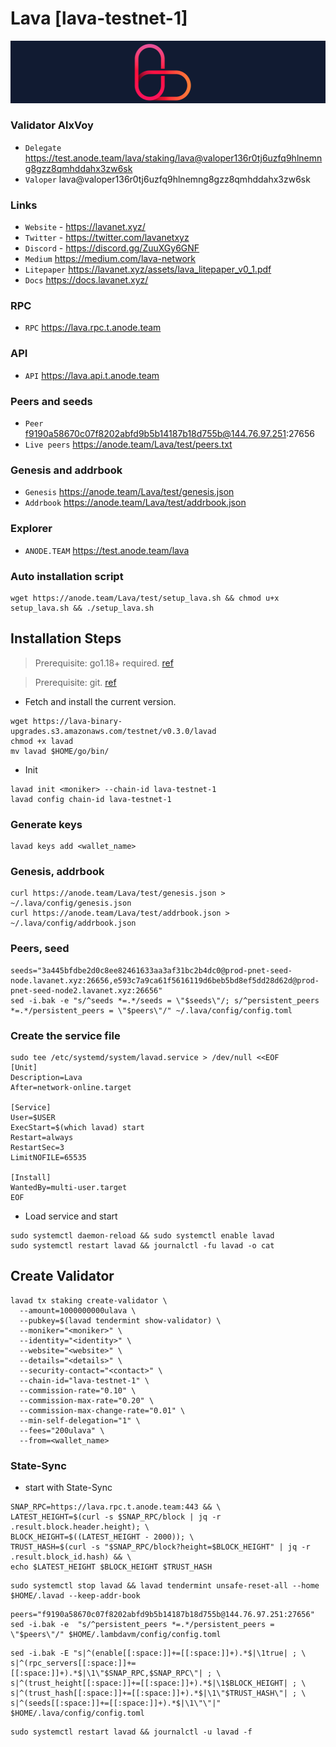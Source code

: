 # Lava [lava-testnet-1]
![Lava Guide](https://github.com/Voynitskiy/Voynitskiy/blob/main/testnet/Lava/Lava.png)
### Validator AlxVoy
* `Delegate` https://test.anode.team/lava/staking/lava@valoper136r0tj6uzfq9hlnemng8gzz8qmhddahx3zw6sk
* `Valoper` lava@valoper136r0tj6uzfq9hlnemng8gzz8qmhddahx3zw6sk
### Links
* `Website` - https://lavanet.xyz/
* `Twitter` - https://twitter.com/lavanetxyz
* `Discord` - https://discord.gg/ZuuXGy6GNF
* `Medium` https://medium.com/lava-network
* `Litepaper` https://lavanet.xyz/assets/lava_litepaper_v0_1.pdf
* `Docs` https://docs.lavanet.xyz/
### RPC
* `RPC` https://lava.rpc.t.anode.team
### API
* `API` https://lava.api.t.anode.team
### Peers and seeds
* `Peer` f9190a58670c07f8202abfd9b5b14187b18d755b@144.76.97.251:27656
* `Live peers` https://anode.team/Lava/test/peers.txt
### Genesis and addrbook
* `Genesis` https://anode.team/Lava/test/genesis.json
* `Addrbook` https://anode.team/Lava/test/addrbook.json
### Explorer
* `ANODE.TEAM` https://test.anode.team/lava
### Auto installation script
```
wget https://anode.team/Lava/test/setup_lava.sh && chmod u+x setup_lava.sh && ./setup_lava.sh
```
## Installation Steps
>Prerequisite: go1.18+ required. [ref](https://golang.org/doc/install)

>Prerequisite: git. [ref](https://github.com/git/git)

* Fetch and install the current version.
```shell
wget https://lava-binary-upgrades.s3.amazonaws.com/testnet/v0.3.0/lavad
chmod +x lavad
mv lavad $HOME/go/bin/
```
* Init
```
lavad init <moniker> --chain-id lava-testnet-1
lavad config chain-id lava-testnet-1
```

### Generate keys
```
lavad keys add <wallet_name>
```
### Genesis, addrbook
```
curl https://anode.team/Lava/test/genesis.json > ~/.lava/config/genesis.json
curl https://anode.team/Lava/test/addrbook.json > ~/.lava/config/addrbook.json
```
### Peers, seed
```
seeds="3a445bfdbe2d0c8ee82461633aa3af31bc2b4dc0@prod-pnet-seed-node.lavanet.xyz:26656,e593c7a9ca61f5616119d6beb5bd8ef5dd28d62d@prod-pnet-seed-node2.lavanet.xyz:26656"
sed -i.bak -e "s/^seeds *=.*/seeds = \"$seeds\"/; s/^persistent_peers *=.*/persistent_peers = \"$peers\"/" ~/.lava/config/config.toml
```
### Create the service file
```
sudo tee /etc/systemd/system/lavad.service > /dev/null <<EOF
[Unit]
Description=Lava
After=network-online.target

[Service]
User=$USER
ExecStart=$(which lavad) start
Restart=always
RestartSec=3
LimitNOFILE=65535

[Install]
WantedBy=multi-user.target
EOF
```
* Load service and start
```
sudo systemctl daemon-reload && sudo systemctl enable lavad
sudo systemctl restart lavad && journalctl -fu lavad -o cat
```
## Create Validator
```
lavad tx staking create-validator \
  --amount=1000000000ulava \
  --pubkey=$(lavad tendermint show-validator) \
  --moniker="<moniker>" \
  --identity="<identity>" \
  --website="<website>" \
  --details="<details>" \
  --security-contact="<contact>" \
  --chain-id="lava-testnet-1" \
  --commission-rate="0.10" \
  --commission-max-rate="0.20" \
  --commission-max-change-rate="0.01" \
  --min-self-delegation="1" \
  --fees="200ulava" \
  --from=<wallet_name>
```
### State-Sync
* start with State-Sync
```
SNAP_RPC=https://lava.rpc.t.anode.team:443 && \
LATEST_HEIGHT=$(curl -s $SNAP_RPC/block | jq -r .result.block.header.height); \
BLOCK_HEIGHT=$((LATEST_HEIGHT - 2000)); \
TRUST_HASH=$(curl -s "$SNAP_RPC/block?height=$BLOCK_HEIGHT" | jq -r .result.block_id.hash) && \
echo $LATEST_HEIGHT $BLOCK_HEIGHT $TRUST_HASH
```
```
sudo systemctl stop lavad && lavad tendermint unsafe-reset-all --home $HOME/.lavad --keep-addr-book
```
```
peers="f9190a58670c07f8202abfd9b5b14187b18d755b@144.76.97.251:27656"
sed -i.bak -e  "s/^persistent_peers *=.*/persistent_peers = \"$peers\"/" $HOME/.lambdavm/config/config.toml
```
```
sed -i.bak -E "s|^(enable[[:space:]]+=[[:space:]]+).*$|\1true| ; \
s|^(rpc_servers[[:space:]]+=[[:space:]]+).*$|\1\"$SNAP_RPC,$SNAP_RPC\"| ; \
s|^(trust_height[[:space:]]+=[[:space:]]+).*$|\1$BLOCK_HEIGHT| ; \
s|^(trust_hash[[:space:]]+=[[:space:]]+).*$|\1\"$TRUST_HASH\"| ; \
s|^(seeds[[:space:]]+=[[:space:]]+).*$|\1\"\"|" $HOME/.lava/config/config.toml
```
```
sudo systemctl restart lavad && journalctl -u lavad -f
```
